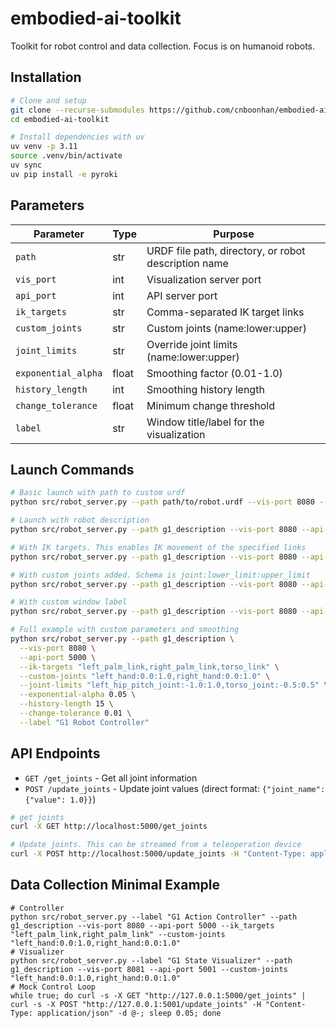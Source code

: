 # embodied-ai-toolkit

Toolkit for robot control and data collection. Focus is on humanoid robots.

## Installation

```bash
# Clone and setup
git clone --recurse-submodules https://github.com/cnboonhan/embodied-ai-toolkit
cd embodied-ai-toolkit

# Install dependencies with uv
uv venv -p 3.11
source .venv/bin/activate
uv sync
uv pip install -e pyroki
```

## Parameters

| Parameter | Type | Purpose |
|-----------|------|---------|
| `path` | str | URDF file path, directory, or robot description name |
| `vis_port` | int | Visualization server port |
| `api_port` | int | API server port |
| `ik_targets` | str | Comma-separated IK target links |
| `custom_joints` | str | Custom joints (name:lower:upper) |
| `joint_limits` | str | Override joint limits (name:lower:upper) |
| `exponential_alpha` | float | Smoothing factor (0.01-1.0) |
| `history_length` | int | Smoothing history length |
| `change_tolerance` | float | Minimum change threshold |
| `label` | str | Window title/label for the visualization |

## Launch Commands

```bash
# Basic launch with path to custom urdf
python src/robot_server.py --path path/to/robot.urdf --vis-port 8080 --api-port 5000

# Launch with robot description
python src/robot_server.py --path g1_description --vis-port 8080 --api-port 5000

# With IK targets. This enables IK movement of the specified links
python src/robot_server.py --path g1_description --vis-port 8080 --api-port 5000 --ik-targets "left_palm_link,right_palm_link"

# With custom joints added. Schema is joint:lower_limit:upper_limit
python src/robot_server.py --path g1_description --vis-port 8080 --api-port 5000 --custom-joints "left_hand:0.0:1.0,right_hand:0.0:1.0"

# With custom window label
python src/robot_server.py --path g1_description --vis-port 8080 --api-port 5000 --label "My Robot"

# Full example with custom parameters and smoothing
python src/robot_server.py --path g1_description \
  --vis-port 8080 \
  --api-port 5000 \
  --ik-targets "left_palm_link,right_palm_link,torso_link" \
  --custom-joints "left_hand:0.0:1.0,right_hand:0.0:1.0" \
  --joint-limits "left_hip_pitch_joint:-1.0:1.0,torso_joint:-0.5:0.5" \
  --exponential-alpha 0.05 \
  --history-length 15 \
  --change-tolerance 0.01 \
  --label "G1 Robot Controller"
```

## API Endpoints

- `GET /get_joints` - Get all joint information
- `POST /update_joints` - Update joint values (direct format: `{"joint_name": {"value": 1.0}}`)

```bash
# get joints
curl -X GET http://localhost:5000/get_joints

# Update joints. This can be streamed from a teleoperation device
curl -X POST http://localhost:5000/update_joints -H "Content-Type: application/json" -d '{"left_hand": {"value": 0.0}, "right_hand": {"value": 1.2}}'
```

## Data Collection Minimal Example
```
# Controller
python src/robot_server.py --label "G1 Action Controller" --path g1_description --vis-port 8080 --api-port 5000 --ik_targets "left_palm_link,right_palm_link" --custom-joints "left_hand:0.0:1.0,right_hand:0.0:1.0"
# Visualizer
python src/robot_server.py --label "G1 State Visualizer" --path g1_description --vis-port 8081 --api-port 5001 --custom-joints "left_hand:0.0:1.0,right_hand:0.0:1.0"
# Mock Control Loop
while true; do curl -s -X GET "http://127.0.0.1:5000/get_joints" | curl -s -X POST "http://127.0.0.1:5001/update_joints" -H "Content-Type: application/json" -d @-; sleep 0.05; done
```